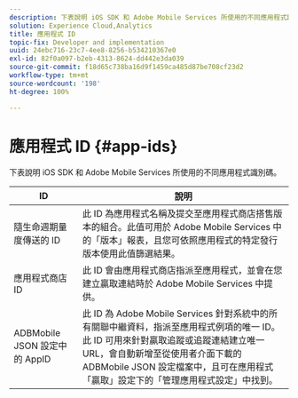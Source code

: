 ```yaml
---
description: 下表說明 iOS SDK 和 Adobe Mobile Services 所使用的不同應用程式識別碼。
solution: Experience Cloud,Analytics
title: 應用程式 ID
topic-fix: Developer and implementation
uuid: 24ebc716-23c7-4ee8-8256-b534210367e0
exl-id: 82f0a097-b2eb-4313-8624-dd442e3da039
source-git-commit: f18d65c738ba16d9f1459ca485d87be708cf23d2
workflow-type: tm+mt
source-wordcount: '198'
ht-degree: 100%

---
```


# 應用程式 ID {#app-ids}

下表說明 iOS SDK 和 Adobe Mobile Services 所使用的不同應用程式識別碼。

| ID | 說明 |
|--- |--- |
| 隨生命週期量度傳送的 ID | 此 ID 為應用程式名稱及提交至應用程式商店搭售版本的組合。此值可用於 Adobe Mobile Services 中的「版本」報表，且您可依照應用程式的特定發行版本使用此值篩選結果。 |
| 應用程式商店 ID | 此 ID 會由應用程式商店指派至應用程式，並會在您建立贏取連結時於 Adobe Mobile Services 中提供。 |
| ADBMobile JSON 設定中的 AppID | 此 ID 為 Adobe Mobile Services 針對系統中的所有關聯中繼資料，指派至應用程式例項的唯一 ID。此 ID 可用來針對贏取追蹤或追蹤連結建立唯一 URL，會自動新增至從使用者介面下載的 ADBMobile JSON 設定檔案中，且可在應用程式「贏取」設定下的「管理應用程式設定」中找到。 |
